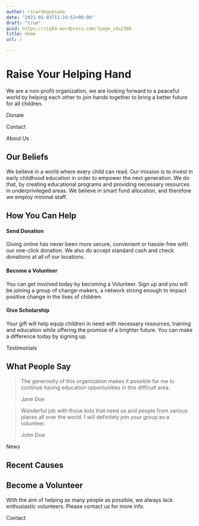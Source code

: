 ```yaml
---
author: ricardoquesada
date: "2021-01-03T11:24:53+00:00"
draft: "true"
guid: https://riq64.wordpress.com/?page_id=2366
title: Home
url: /

---
```

# Raise Your Helping Hand

We are a non-profit organization, we are looking forward to a peaceful world by helping each other to join hands together to bring a better future for all children.

Donate

Contact

About Us

## Our Beliefs

We believe in a world where every child can read. Our mission is to invest in early childhood education in order to empower the next generation. We do that, by creating educational programs and providing necessary resources in underprivileged areas. We believe in smart fund allocation, and therefore we employ minimal staff.

## How You Can Help

#### Send Donation

Giving online has never been more secure, convenient or hassle-free with our one-click donation. We also do accept standard cash and check donations at all of our locations.

#### Become a Volunteer

You can get involved today by becoming a Volunteer. Sign up and you will be joining a group of change-makers, a network strong enough to impact positive change in the lives of children.

#### Give Scholarship

Your gift will help equip children in need with necessary resources, training and education while offering the promise of a brighter future. You can make a difference today by signing up.

Testimonials

## What People Say

> The generosity of this organization makes it possible for me to continue having education opportunities in this difficult area.
>
> Jane Doe

> Wonderful job with those kids that need us and people from various places all over the world. I will definitely join your group as a volunteer.
>
> John Doe

News

## Recent Causes

## Become a Volunteer

With the aim of helping as many people as possible, we always lack enthusiastic volunteers. Please contact us for more info.

Contact
